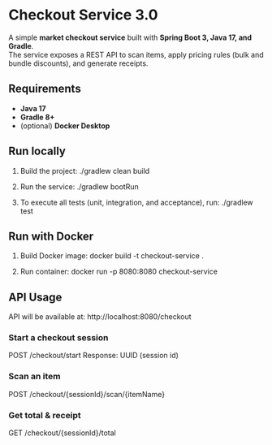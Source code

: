 # Checkout Service 3.0

A simple **market checkout service** built with **Spring Boot 3, Java 17, and Gradle**.  
The service exposes a REST API to scan items, apply pricing rules (bulk and bundle discounts), and generate receipts.

## Requirements
- **Java 17**
- **Gradle 8+**
- (optional) **Docker Desktop**

## Run locally

1. Build the project:
   ./gradlew clean build

2. Run the service:
  ./gradlew bootRun

3. To execute all tests (unit, integration, and acceptance), run:
   ./gradlew test

## Run with Docker

1. Build Docker image:
docker build -t checkout-service .

2. Run container:
docker run -p 8080:8080 checkout-service

## API Usage

API will be available at:
http://localhost:8080/checkout

### Start a checkout session

POST /checkout/start
Response: UUID (session id)

### Scan an item

POST /checkout/{sessionId}/scan/{itemName}

### Get total & receipt

GET /checkout/{sessionId}/total
